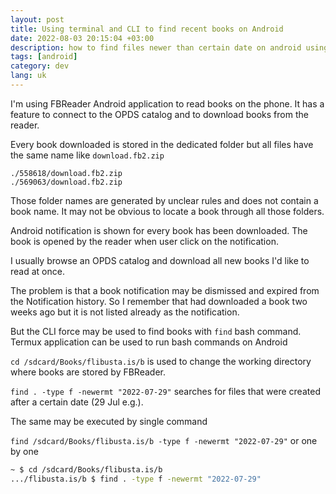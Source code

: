 ```yaml
---
layout: post
title: Using terminal and CLI to find recent books on Android
date: 2022-08-03 20:15:04 +03:00
description: how to find files newer than certain date on android using the bash command line. at
tags: [android]
category: dev
lang: uk
---
```


I'm using FBReader Android application to read books on the phone.
It has a feature to connect to the OPDS catalog and to download books from the reader.

Every book downloaded is stored in the dedicated folder but all files have the same name like `download.fb2.zip`

```
./558618/download.fb2.zip
./569063/download.fb2.zip
```
Those folder names are generated by unclear rules and does not contain a book name.
It may not be obvious to locate a book through all those folders.

Android notification is shown for every  book has been downloaded.
The book is opened by the reader when user click on the notification.

I usually browse an OPDS catalog and download all new books I'd like to read at once.

The problem is that a book notification may be dismissed and expired from the Notification history.
So I remember that had downloaded a book two weeks ago but it is not listed already as the notification.

But the CLI force may be used to find books with `find` bash command.
Termux application can be used to run bash commands on Android

`cd /sdcard/Books/flibusta.is/b` is used to change the working directory where books are stored by FBReader.

`find . -type f -newermt "2022-07-29"` searches for files that were created after a certain date (29 Jul e.g.).

The same may be executed by single command 

`find /sdcard/Books/flibusta.is/b -type f -newermt "2022-07-29"` 
or one by one

```bash
~ $ cd /sdcard/Books/flibusta.is/b
.../flibusta.is/b $ find . -type f -newermt "2022-07-29"
```

